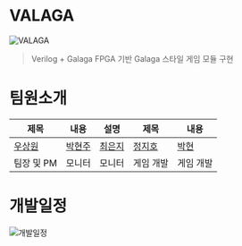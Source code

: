 # VALAGA
![VALAGA](https://github.com/user-attachments/assets/d5f2dd99-bbe4-4bc5-9880-9646f3e09e16)
>Verilog + Galaga
FPGA 기반 Galaga 스타일 게임 모듈 구현

# 팀원소개
|제목|내용|설명|제목|내용|
|---|---|---|---|--|
|[우상원](https://github.com/yuyu0830)|[박현주](https://github.com/hyeonju0925)|[최은지](https://github.com/eunji433)|[정지호](https://github.com/LightningXQ)|[박현](https://github.com/ParkHyeon89)|
|팀장 및 PM|모니터|모니터|게임 개발|게임 개발|

# 개발일정
![개발일정](https://github.com/user-attachments/assets/9734bc31-8119-4341-a92c-9b18bec2dd7d)

